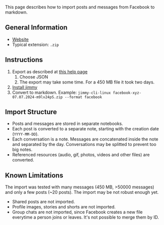This page describes how to import posts and messages from Facebook to markdown.

## General Information

- [Website](https://www.facebook.com/)
- Typical extension: `.zip`

## Instructions

1. Export as described at [this help page](https://www.facebook.com/help/212802592074644/)
    1. Choose JSON
    2. The export may take some time. For a 450 MB file it took two days.
2. [Install jimmy](../index.md#installation)
3. Convert to markdown. Example: `jimmy-cli-linux facebook-xyz-07.07.2024-m9lv24pS.zip --format facebook`

## Import Structure

- Posts and messages are stored in separate notebooks.
- Each post is converted to a separate note, starting with the creation date (`YYYY-MM-DD`).
- Each conversation is a note. Messages are concatenated inside the note and separated by the day. Conversations may be splitted to prevent too big notes.
- Referenced resources (audio, gif, photos, videos and other files) are converted.

## Known Limitations

The import was tested with many messages (450 MB, >50000 messages) and only a few posts (~20 posts). The import may be not robust enough yet.

- Shared posts are not imported.
- Profile images, stories and shorts are not imported.
- Group chats are not imported, since Facebook creates a new file everytime a person joins or leaves. It's not possible to merge them by ID.
